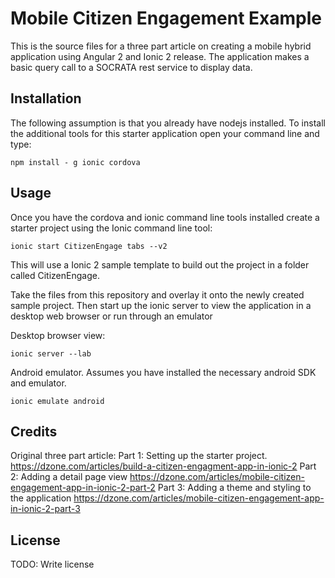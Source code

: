 # Mobile Citizen Engagement Example
This is the source files for a three part article on creating a mobile hybrid application using Angular 2 and Ionic 2 release. The application makes a basic query call to a SOCRATA rest service to display data.
## Installation
The following assumption is that you already have nodejs installed. To install the additional tools for this starter application open your command line and type:
```
npm install - g ionic cordova
```
## Usage
Once you have the cordova and ionic command line tools installed create a starter project using the Ionic command line tool:
```
ionic start CitizenEngage tabs --v2
```

This will use a Ionic 2 sample template to build out the project in a folder called CitizenEngage.

Take the files from this repository and overlay it onto the newly created sample project. Then start up the ionic server to view the application in a desktop web browser or run through an emulator

Desktop browser view:
```
ionic server --lab
```

Android emulator. Assumes you have installed the necessary android SDK and emulator.
```
ionic emulate android
```

## Credits
Original three part article:
Part 1: Setting up the starter project. https://dzone.com/articles/build-a-citizen-engagment-app-in-ionic-2
Part 2: Adding a detail page view
https://dzone.com/articles/mobile-citizen-engagement-app-in-ionic-2-part-2
Part 3: Adding a theme and styling to the application
https://dzone.com/articles/mobile-citizen-engagement-app-in-ionic-2-part-3

## License
TODO: Write license 

